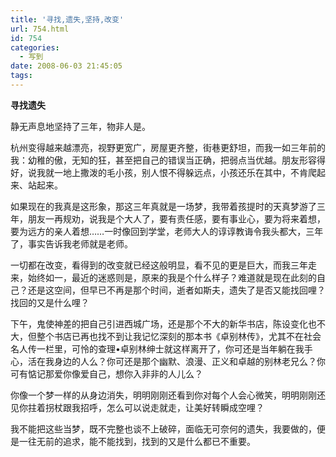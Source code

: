 ```yaml
---
title: '寻找,遗失,坚持,改变'
url: 754.html
id: 754
categories:
  - 写到
date: 2008-06-03 21:45:05
tags:
---
```


**寻找遗失**

  
静无声息地坚持了三年，物非人是。  
  
杭州变得越来越漂亮，视野更宽广，房屋更齐整，街巷更舒坦，而我一如三年前的我：幼稚的傲，无知的狂，甚至把自己的错误当正确，把弱点当优越。朋友形容得好，说我就一地上撒泼的毛小孩，别人恨不得躲远点，小孩还乐在其中，不肯爬起来、站起来。  
  
如果现在的我真是这形象，那这三年真就是一场梦，我带着孩提时的天真梦游了三年，朋友一再规劝，说我是个大人了，要有责任感，要有事业心，要为将来着想，要为远方的亲人着想……一时像回到学堂，老师大人的谆谆教诲令我头都大，三年了，事实告诉我老师就是老师。  
  
一切都在改变，看得到的改变就已经这般明显，看不见的更是巨大，而我三年走来，始终如一，最近的迷惑则是，原来的我是个什么样子？难道就是现在此刻的自己？还是这空间，但早已不再是那个时间，逝者如斯夫，遗失了是否又能找回哩？找回的又是什么哩？  
  
下午，鬼使神差的把自己引进西城广场，还是那个不大的新华书店，陈设变化也不大，但整个书店已再也找不到让我记忆深刻的那本书《卓别林传》，尤其不在社会名人传一栏里，可怜的查理•卓别林绅士就这样离开了，你可还是当年躺在我手心，活在我身边的人么？你可还是那个幽默、浪漫、正义和卓越的别林老兄么？你可有惦记那爱你像爱自己，想你入非非的人儿么？  
  
你像一个梦一样的从身边消失，明明刚刚还看到你对每个人会心微笑，明明刚刚还见你拄着拐杖跟我招呼，怎么可以说走就走，让美好转瞬成空哩？  
  
我不能把这些当梦，既不完整也谈不上破碎，面临无可奈何的遗失，我要做的，便是一往无前的追求，能不能找到，找到的又是什么都已不重要。